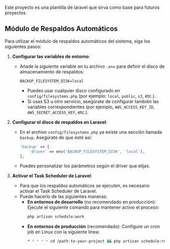 Este proyecto es una plantilla de laravel que sirva como base para futuros proyectos

## Módulo de Respaldos Automáticos

Para utilizar el módulo de respaldos automáticos del sistema, siga los siguientes pasos:

1. **Configurar las variables de entorno**:
   - Añade la siguiente variable en tu archivo `.env` para definir el disco de almacenamiento de respaldos:
     ```env
     BACKUP_FILESYSTEM_DISK=local
     ```
     - Puedes usar cualquier disco configurado en `config/filesystems.php` (por ejemplo: `local`, `public`, `s3`, etc.).
     - Si usas S3 u otro servicio, asegúrate de configurar también las variables correspondientes (por ejemplo, `AWS_ACCESS_KEY_ID`, `AWS_SECRET_ACCESS_KEY`, etc.).

2. **Configurar el disco de respaldos en Laravel**:
   - En el archivo `config/filesystems.php` ya existe una sección llamada `backup`. Asegúrate de que esté así:
     ```php
     'backup' => [
         'driver' => env('BACKUP_FILESYSTEM_DISK', 'local'),
     ],
     ```
   - Puedes personalizar los parámetros según el driver que elijas.

3. **Activar el Task Scheduler de Laravel**:
   - Para que los respaldos automáticos se ejecuten, es necesario activar el Task Scheduler de Laravel.
   - Puede hacerlo de las siguientes maneras:
     - **En entornos de desarrollo** (no recomendado en producción):
       Ejecute el siguiente comando para mantener activo el proceso:
       ```bash
       php artisan schedule:work
       ```
     - **En entornos de producción** (recomendado):
       Configure un cron job en Linux con la siguiente línea:
       ```bash
       * * * * * cd /path-to-your-project && php artisan schedule:run >> /dev/null 2>&1
       ```